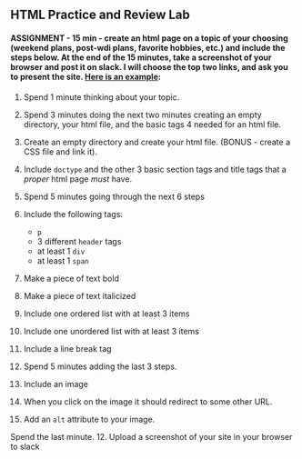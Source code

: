 ## HTML Practice and Review Lab

#### ASSIGNMENT - 15 min - create an html page on a topic of your choosing (weekend plans, post-wdi plans, favorite hobbies, etc.) and include the steps below. At the end of the 15 minutes, take a screenshot of your browser and post it on slack.  I will choose the top two links, and ask you to present the site. [Here is an example](http://taxi-driver-tom-14348.bitballoon.com/):

1. Spend 1 minute thinking about your topic.

1. Spend 3 minutes doing the next two minutes creating an empty directory, your html file, and the basic tags 4 needed for an html file.

1. Create an empty directory and create your html file. (BONUS - create a CSS file and link it).

1. Include `doctype` and the other 3 basic section tags and title tags that a *proper* html page *must* have. 

1. Spend 5 minutes going through the next 6 steps
3. Include the following tags: 
	- `p`
	-  3 different `header` tags
	-  at least 1 `div`
	-  at least 1 `span`

4. Make a piece of text bold 

5. Make a piece of text italicized

6. Include one ordered list with at least 3 items

7. Include one unordered list with at least 3 items

8. Include a line break tag

1. Spend 5 minutes adding the last 3 steps.
9. Include an image

10. When you click on the image it should redirect to some other URL.

11. Add an `alt` attribute to your image.

Spend the last minute.
12. Upload a screenshot of your site in your browser to slack

